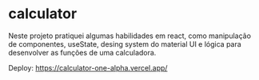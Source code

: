 # calculator
Neste projeto pratiquei algumas habilidades em react, como manipulação de componentes, useState, desing system do material UI e lógica para desenvolver as funções de uma calculadora.

Deploy: https://calculator-one-alpha.vercel.app/
